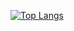 [![Top Langs](https://github-readme-stats.vercel.app/api/top-langs/?username=your-username&layout=compact&hide=Jupyter%20Notebook)](https://github.com/anuraghazra/github-readme-stats)

